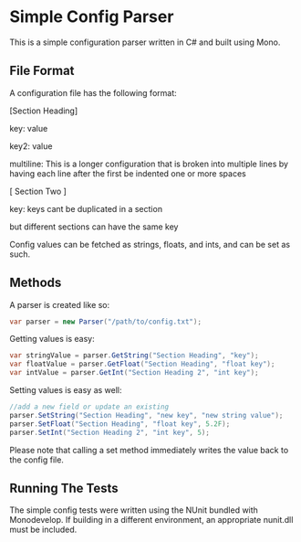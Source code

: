Simple Config Parser
====================

This is a simple configuration parser written in C# and built using Mono.

File Format
-----------
A configuration file has the following format:

[Section Heading]

key: value

key2: value

multiline: This is a longer configuration
  that is broken into multiple lines by having
  each line after the first be indented one or
  more spaces

[ Section Two ]

key: keys cant be duplicated in a section

  but different sections can have the same key

Config values can be fetched as strings, floats, and ints, and can be set as such.

Methods
-------

A parser is created like so:

```c#
var parser = new Parser("/path/to/config.txt");
```

Getting values is easy:

```c#
var stringValue = parser.GetString("Section Heading", "key");
var floatValue = parser.GetFloat("Section Heading", "float key");
var intValue = parser.GetInt("Section Heading 2", "int key");
```

Setting values is easy as well:

```c#
//add a new field or update an existing
parser.SetString("Section Heading", "new key", "new string value");
parser.SetFloat("Section Heading", "float key", 5.2F);
parser.SetInt("Section Heading 2", "int key", 5);
```

Please note that calling a set method immediately writes the value back to the config file.

Running The Tests
-----------------
The simple config tests were written using the NUnit bundled with Monodevelop. If building in a different environment, an appropriate nunit.dll must be included.
